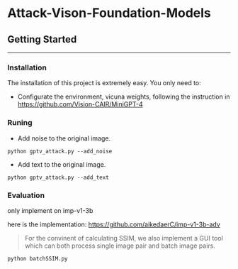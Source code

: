 # Attack-Vison-Foundation-Models

## Getting Started

---

### Installation

The installation of this project is extremely easy. You only need to:

- Configurate the environment, vicuna weights, following the instruction in https://github.com/Vision-CAIR/MiniGPT-4    


### Runing

- Add noise to the original image.
```
python gptv_attack.py --add_noise
```
- Add text to the original image. 
```
python gptv_attack.py --add_text
```



### Evaluation

only implement on imp-v1-3b

here is the implementation: https://github.com/aikedaerC/imp-v1-3b-adv

> For the convinent of calculating SSIM, we also implement a GUI tool which can both process single image pair and batch image pairs.

```sh
python batchSSIM.py
```